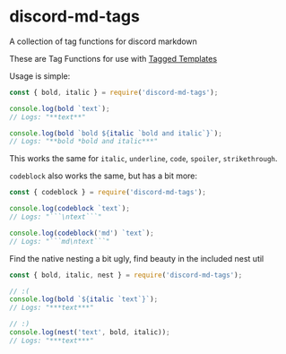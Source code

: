 # discord-md-tags
A collection of tag functions for discord markdown

These are Tag Functions for use with [Tagged Templates](https://developer.mozilla.org/en-US/docs/Web/JavaScript/Reference/Template_literals#Tagged_templates)

Usage is simple:

```js
const { bold, italic } = require('discord-md-tags');

console.log(bold `text`);
// Logs: "**text**"

console.log(bold `bold ${italic `bold and italic`}`);
// Logs: "**bold *bold and italic***"
```

This works the same for `italic`, `underline`, `code`, `spoiler`, `strikethrough`.

`codeblock` also works the same, but has a bit more:

```js
const { codeblock } = require('discord-md-tags');

console.log(codeblock `text`);
// Logs: "```\ntext```"

console.log(codeblock('md') `text`);
// Logs: "```md\ntext```"
```

Find the native nesting a bit ugly, find beauty in the included nest util
```js
const { bold, italic, nest } = require('discord-md-tags');

// :(
console.log(bold `${italic `text`}`);
// Logs: "***text***"

// :)
console.log(nest('text', bold, italic));
// Logs: "***text***"
```
